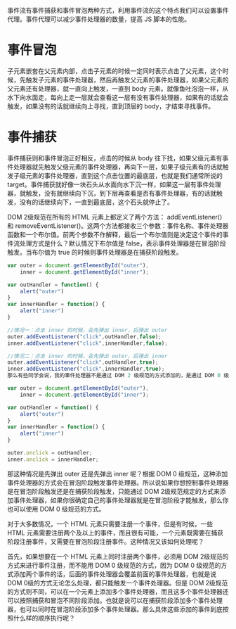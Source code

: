 事件流有事件捕获和事件冒泡两种方式，利用事件流的这个特点我们可以设置事件代理。事件代理可以减少事件处理器的数量，提高 JS 脚本的性能。

# 事件冒泡

子元素嵌套在父元素内部，点击子元素的时候一定同时表示点击了父元素，这个时候，先触发子元素的事件处理器，然后再触发父元素的事件处理器，如果父元素的父元素还有处理器，就一直向上触发，一直到 body 元素。就像鱼吐泡泡一样，从水下向水面走，每向上走一层就会查看这一层有没有事件处理器，如果有的话就会触发，如果没有的话就继续向上寻找，直到顶层的 body，才结束寻找事件。

# 事件捕获

事件捕获则和事件冒泡正好相反，点击的时候从 body 往下找，如果父级元素有事件处理器就先触发父级元素的事件处理器，再向下一层，如果子级元素有的话就触发子级元素的事件处理器，直到这个点击位置的最底层，也就是我们通常所说的 target。事件捕获就好像一块石头从水面向水下沉一样，如果这一层有事件处理器，就触发，没有就继续向下沉，到下层再查看是否有事件处理器，有的话就触发，没有的话继续向下，一直到最底层，这个石头就停止了。

DOM 2级规范在所有的 HTML 元素上都定义了两个方法： addEventListener() 和 removeEventListener()。这两个方法都接收三个参数：事件名称、事件处理器函数和一个布尔值。前两个参数不作解释，最后一个布尔值则是决定这个事件的事件流处理方式是什么？默认情况下布尔值是 false，表示事件处理器是在冒泡阶段触发。当布尔值为 true 的时候则事件处理器是在捕获阶段触发。

```js
var outer = document.getElementById("outer"),
    inner = document.getElementById("inner");

var outHandler = function() {
    alert("outer")
}
var innerHandler = function() {
    alert("inner")
}

//情况一：点击 inner 的时候，会先弹出 inner，后弹出 outer
outer.addEventListener("click",outHandler,false);
inner.addEventListener("click",innerHandler,false);

//情况二：点击 inner 的时候，会先弹出 outer，后弹出 inner
outer.addEventListener("click",outHandler,true);
inner.addEventListener("click",innerHandler,true);
那么有些同学会说，我的事件处理器不是通过 DOM 2 级规范的方式添加的，是通过 DOM 0 级规范添加的，像下面这样：

var outer = document.getElementById("outer"),
    inner = document.getElementById("inner");

var outHandler = function() {
    alert("outer")
}
var innerHandler = function() {
    alert("inner")
}

outer.onclick = outHandler;
inner.onclick = innerHandler;
```

那这种情况是先弹出 outer 还是先弹出 inner 呢？根据 DOM 0 级规范，这种添加事件处理器的方式会在冒泡阶段触发事件处理器。所以说如果你想控制事件处理器是在冒泡阶段触发还是在捕获阶段触发，只能通过 DOM 2级规范规定的方式来添加事件处理器，如果你很确定自己的事件处理器就是在冒泡阶段才能触发，那么你也可以使用 DOM 0 级规范的方式。

对于大多数情况，一个 HTML 元素只需要注册一个事件，但是有时候，一些 HTML 元素需要注册两个及以上的事件，而且很有可能，一个元素既需要在捕获阶段注册事件，又需要在冒泡阶段注册事件。这种情况又该如何处理呢？

首先，如果想要在一个 HTML 元素上同时注册两个事件，必须用 DOM 2级规范的方式来进行事件注册，而不能用 DOM 0 级规范的方式，因为 DOM 0 级规范的方式添加两个事件的话，后面的事件处理器会覆盖前面的事件处理器，也就是说 DOM 0级的方式无论怎么处理，都只能触发一个事件处理器。但是 DOM 2级规范的方式则不同，可以在一个元素上添加多个事件处理器，而且这多个事件处理器还可以按照捕获和冒泡不同阶段添加。也就是说可以在捕获阶段添加多个事件处理器，也可以同时在冒泡阶段添加多个事件处理器。那么具体这些添加的事件到底按照什么样的顺序执行呢？
